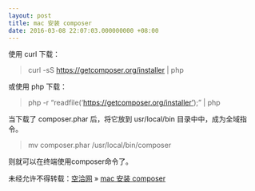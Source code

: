 ```yaml
---
layout: post
title: mac 安装 composer
date: 2016-03-08 22:07:03.000000000 +08:00
---
```


使用 curl 下载：

> curl -sS https://getcomposer.org/installer | php

或使用 php 下载：

> php -r “readfile(‘https://getcomposer.org/installer’);” | php

当下载了 composer.phar 后，将它放到 usr/local/bin 目录中中，成为全域指令。

> mv composer.phar /usr/local/bin/composer

则就可以在终端使用composer命令了。

未经允许不得转载：[空洽网](http://kongqia.com) » [mac 安装 composer](http://kongqia.com/33696.html)


